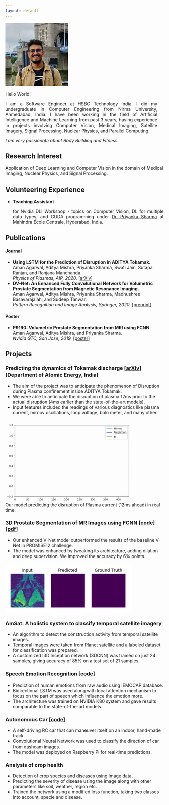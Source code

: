 ```yaml
---
layout: default
---
```


<img class="profile-picture" src="img/icon_bright.jpg" width="200px" />

Hello World! <br>

<p align="justify" style="margin:0 20px 0 0;">I am a Software Engineer at HSBC Technology India. I did my undergraduate in Computer Engineering from Nirma University, Ahmedabad, India. I have been working in the field of Artificial Intelligence and Machine Learning from past 3 years, having experience in projects involving Computer Vision, Medical Imaging, Satellite Imagery, Signal Processing, Nuclear Physics, and Parallel Computing.</p>

*I am very passionate about Body Building and Fitness.*

## Research Interest

Application of Deep Learning and Computer Vision in the domain of Medical Imaging, Nuclear Physics, and Signal Processing.

## Volunteering Experience
- **Teaching Assistant** <p align="justify">for Nvidia DLI Workshop - topics on Computer Vision, DL for multiple data types, and CUDA programming under [Dr. Priyanka Sharma](https://www.linkedin.com/in/drpriyankasharma/) at Mahindra École Centrale, Hyderabad, India.</p>

## Publications

#### Journal
- **Using LSTM for the Prediction of Disruption in ADITYA Tokamak.** <br>
Aman Agarwal, Aditya Mishra, Priyanka Sharma, Swati Jain, Sutapa Ranjan, and Ranjana Manchanda. <br>
*Physics of Plasmas, AIP, 2020.* [[arXiv](https://arxiv.org/abs/2007.06230)]
- **DV-Net: An Enhanced Fully Convolutional Network for Volumetric Prostate Segmentation from Magnetic Resonance Imaging.** <br>
Aman Agarwal, Aditya Mishra, Priyanka Sharma, Madhushree Basavarajaiah, and Sudeep Tanwar. <br>
*Pattern Recognition and Image Analysis, Springer, 2020.* [[preprint](http://grand-challenge-public.s3.amazonaws.com/evaluation-supplementary/40/0eee0725-be00-436c-9680-f2a234d2b1f2/Prostate_Segmenta_YQxkwBU.pdf)]

#### Poster
- **P9190: Volumetric Prostate Segmentation from MRI using FCNN.** <br>
Aman Agarwal, Aditya Mishra, and Priyanka Sharma. <br>
*Nvidia GTC, San Jose, 2019.* [[poster](img/Deep%20Learning%20Research_20_P9190_Aman_Agarwal_1920x1607.png)]


## Projects

### Predicting the dynamics of Tokamak discharge [[arXiv](https://arxiv.org/abs/2007.06230)] <br> (Department of Atomic Energy, India)
- The aim of the project was to anticipate the phenomenon of Disruption during Plasma confinement inside ADITYA Tokamak.
- We were able to anticipate the disruption of plasma 12ms prior to the actual disruption (4ms earlier than the state-of-the-art models).
- Input features included the readings of various diagnostics like plasma current, mirnov oscillations, loop voltage, bolo meter, and many other.

<img align="center" src="img/plasma_demo.gif" alt="plasma disruption animation" width="80%"/><br>
Our model predicting the disruption of Plasma current (12ms ahead) in real time.

### 3D Prostate Segmentation of MR Images using FCNN [[code](https://github.com/amanbasu/3d-prostate-segmentation)] [[pdf](http://grand-challenge-public.s3.amazonaws.com/evaluation-supplementary/40/0eee0725-be00-436c-9680-f2a234d2b1f2/Prostate_Segmenta_YQxkwBU.pdf)]
- Our enhanced V-Net model outperformed the results of the baseline V-Net in PROMISE12 challenge.
- The model was enhanced by tweaking its architecture, adding dilation and deep supervision. We improved the accuracy by 6% points.

<img align="center" src="img/gif_res.gif" alt="prostate segmentation animation" width="80%"/><br>

### AmSat: A holistic system to classify temporal satellite imagery
- An algorithm to detect the construction activity from temporal satellite images.
- Temporal images were taken from Planet satellite and a labeled dataset for classification was prepared.
- A customized I3D Inception network (3DCNN) was trained on just 24 samples, giving accuracy of 85% on a test set of 21 samples.

### Speech Emotion Recognition [[code](https://github.com/amanbasu/speech-emotion-recognition)]
- Prediction of human emotions from raw audio using IEMOCAP database.
- Bidirectional LSTM was used along with local attention mechanism to focus on the part of speech which influence the emotion more.
- The architecture was trained on NVIDIA K80 system and gave results comparable to the state-of-the-art models.

### Autonomous Car [[code](https://github.com/amanbasu/Autonomous-Car-Prototype)]
- A self-driving RC car that can maneuver itself on an indoor, hand-made track.
- Convolutional Neural Network was used to classify the direction of car from dashcam images.
- The model was deployed on Raspberry Pi for real-time predictions.

### Analysis of crop health
- Detection of crop species and diseases using image data.
- Predicting the severity of disease using the image along with other parameters like soil, weather, region etc.
- Trained the network using a modified loss function, taking two classes into account, specie and disease.

<!--
## Other Projects
<!--
#### Breaking Bill [[code](https://github.com/amanbasu/Breaking-Bill)]
- Android application to add expenses to a list along with the members who share it.
- Users can generate bills and split monthly expenses among members according to their contributions.
<!--
#### File Sender Application [[code](https://github.com/amanbasu/Wifi-P2p)]
- An android application to send files from one android device to another.
- The application used wifi direct and socket programming.
- It was capable to sharing any type of file format like image, audio, video, text, pdf, doc, xls etc.
<!--
#### Hospital Management System [[code](https://github.com/amanbasu/hospital-management-system)]
- A software developed on JavaFx to store hospital details like patient information, staff information, department details etc. in SQL database. 
-->

<!--
## Blog Posts
- [Ship Detection in Satellite Images from Scratch](https://medium.com/intel-software-innovators/ship-detection-in-satellite-images-from-scratch-849ccfcc3072): detecting ships in satellite images using Yolo-v3 network.
- [ECG to Identify Individuals](https://medium.com/intel-software-innovators/ecg-to-identify-individuals-from-data-to-deployment-74cce404f9f0): using ECG signals to authenticate an individual by a siamese network.
- [To be a Solutions Architect](https://medium.com/@amanag.11/to-be-a-solutions-architect-3990135ac2fe): a guide to the AWS Certified Solutions Architect Associate exam.

<!--
## Certifications and Courses
- [AWS Certified Solutions Architect - Associate](https://www.youracclaim.com/badges/ba0dc25c-3b38-4b27-878a-639eb0d888bc/public_url)
- [PCAP Certified Associate in Python Programming](https://www.youracclaim.com/badges/32c3c723-97d9-444f-bea6-5e766e5394d6/public_url)
- Deep Learning Specialization (5 courses), Prof. Andrew Ng.
- Machine Learning by Stanford University, Prof. Andrew Ng.
- Introduction to Big Data by University of California San Diego.
- Fundamentals of Accelerated Computing with CUDA, by Nvidia.
- Computer Vision Specialization by University of Buffalo.

<!--
## Achievements
- Poster presentation at **Nvidia GTC** (2019) [[poster](img/Deep%20Learning%20Research_20_P9190_Aman_Agarwal_1920x1607.png)]
- **Most Innovative Idea** award at HSBC global graduates hackathon (2019) [[blog](https://medium.com/intel-software-innovators/ecg-to-identify-individuals-from-data-to-deployment-74cce404f9f0)]

<!--
## Hobbies & Interests
- Body Building and Cooking.
- Health & Nutrition.
- Human Anatomy.
- Cricket, badminton. -->

<br><br>
